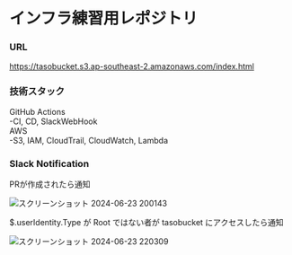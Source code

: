 # インフラ練習用レポジトリ

### URL
https://tasobucket.s3.ap-southeast-2.amazonaws.com/index.html

### 技術スタック
GitHub Actions  
-CI, CD, SlackWebHook  
AWS  
-S3, IAM, CloudTrail, CloudWatch, Lambda

### Slack Notification

PRが作成されたら通知

![スクリーンショット 2024-06-23 200143](https://github.com/yatami38/tasosite/assets/110647327/d3585b9e-d28d-445a-b70f-fcebb56b921b)

$.userIdentity.Type が Root ではない者が tasobucket にアクセスしたら通知

![スクリーンショット 2024-06-23 220309](https://github.com/yatami38/tasosite/assets/110647327/915280dd-558a-4088-955d-414c21637cff)
